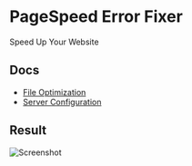 # PageSpeed Error Fixer
Speed Up Your Website

## Docs

- [File Optimization](docs/internals/file-optimization.md)
- [Server Configuration](docs/internals/server-configuration.md)


## Result
![Screenshot](https://i.hizliresim.com/1g8GRb.jpg)